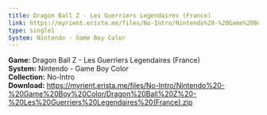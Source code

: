 ```yaml
---
title: Dragon Ball Z - Les Guerriers Legendaires (France)
link: https://myrient.erista.me/files/No-Intro/Nintendo%20-%20Game%20Boy%20Color/Dragon%20Ball%20Z%20-%20Les%20Guerriers%20Legendaires%20(France).zip
type: single1
System: Nintendo - Game Boy Color
---
```

<b>Game:</b> Dragon Ball Z - Les Guerriers Legendaires (France)<br>
<b>System:</b> Nintendo - Game Boy Color<br>
<b>Collection:</b> No-Intro<br>
<b>Download:</b> https://myrient.erista.me/files/No-Intro/Nintendo%20-%20Game%20Boy%20Color/Dragon%20Ball%20Z%20-%20Les%20Guerriers%20Legendaires%20(France).zip